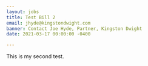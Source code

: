 ```yaml
---
layout: jobs
title: Test Bill 2
email: jhyde@kingstondwight.com
banner: Contact Joe Hyde, Partner, Kingston Dwight
date: 2021-03-17 00:00:00 -0400

---
```

This is my second test.